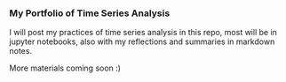 ### My Portfolio of Time Series Analysis

I will post my practices of time series analysis in this repo, most will be in jupyter notebooks, also with my reflections and summaries in markdown notes. 

More materials coming soon :) 
